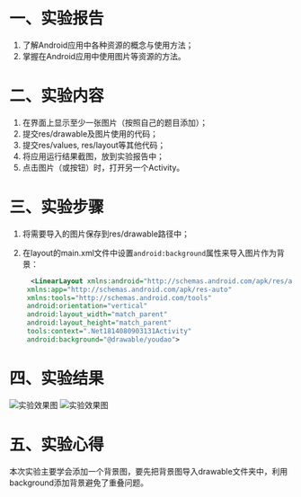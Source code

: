 # 一、实验报告

1. 了解Android应用中各种资源的概念与使用方法；
2. 掌握在Android应用中使用图片等资源的方法。

# 二、实验内容

1. 在界面上显示至少一张图片（按照自己的题目添加）；
2. 提交res/drawable及图片使用的代码；
3. 提交res/values, res/layout等其他代码；
4. 将应用运行结果截图，放到实验报告中；
5. 点击图片（或按钮）时，打开另一个Activity。

# 三、实验步骤

1. 将需要导入的图片保存到res/drawable路径中；

2. 在layout的main.xml文件中设置`android:background`属性来导入图片作为背景：

   ```xml
     <LinearLayout xmlns:android="http://schemas.android.com/apk/res/android"
    xmlns:app="http://schemas.android.com/apk/res-auto"
    xmlns:tools="http://schemas.android.com/tools"
    android:orientation="vertical"
    android:layout_width="match_parent"
    android:layout_height="match_parent"
    tools:context=".Net1814080903131Activity"
    android:background="@drawable/youdao">
   ```

   

# 四、实验结果

![实验效果图](https://github.com/LHX98/android-labs-2020/blob/master/students/net1814080903131/%E5%AE%9E%E9%AA%8C1-4%E7%BB%93%E6%9E%9C%E5%9B%BE/lab3%E5%AE%9E%E9%AA%8C%E7%BB%93%E6%9E%9C%E5%9B%BE1.PNG)
![实验效果图](https://github.com/LHX98/android-labs-2020/blob/master/students/net1814080903131/%E5%AE%9E%E9%AA%8C1-4%E7%BB%93%E6%9E%9C%E5%9B%BE/lab3%E5%AE%9E%E9%AA%8C%E7%BB%93%E6%9E%9C%E5%9B%BE2.PNG)
# 五、实验心得

本次实验主要学会添加一个背景图，要先把背景图导入drawable文件夹中，利用background添加背景避免了重叠问题。
